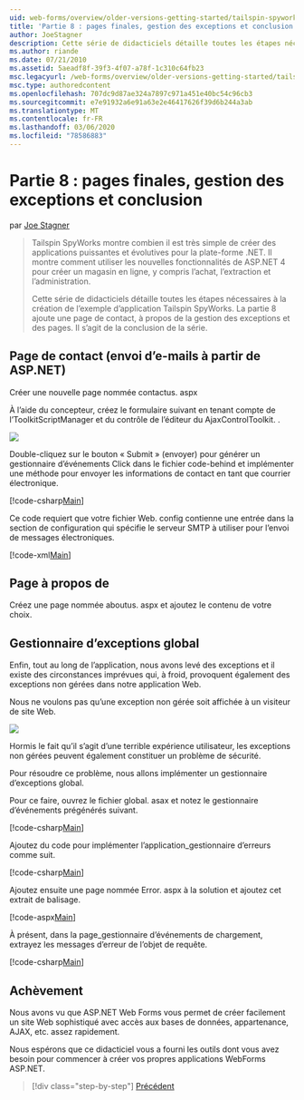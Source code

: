 ```yaml
---
uid: web-forms/overview/older-versions-getting-started/tailspin-spyworks/tailspin-spyworks-part-8
title: 'Partie 8 : pages finales, gestion des exceptions et conclusion | Microsoft Docs'
author: JoeStagner
description: Cette série de didacticiels détaille toutes les étapes nécessaires à la création de l’exemple d’application Tailspin SpyWorks. La partie 8 ajoute une page de contact, à propos de la page et de l’exception...
ms.author: riande
ms.date: 07/21/2010
ms.assetid: 5aeadf8f-39f3-4f07-a78f-1c310c64fb23
msc.legacyurl: /web-forms/overview/older-versions-getting-started/tailspin-spyworks/tailspin-spyworks-part-8
msc.type: authoredcontent
ms.openlocfilehash: 707dc9d87ae324a7897c971a451e40bc54c96cb3
ms.sourcegitcommit: e7e91932a6e91a63e2e46417626f39d6b244a3ab
ms.translationtype: MT
ms.contentlocale: fr-FR
ms.lasthandoff: 03/06/2020
ms.locfileid: "78586883"
---
```

# <a name="part-8-final-pages-exception-handling-and-conclusion"></a>Partie 8 : pages finales, gestion des exceptions et conclusion

par [Joe Stagner](https://github.com/JoeStagner)

> Tailspin SpyWorks montre combien il est très simple de créer des applications puissantes et évolutives pour la plate-forme .NET. Il montre comment utiliser les nouvelles fonctionnalités de ASP.NET 4 pour créer un magasin en ligne, y compris l’achat, l’extraction et l’administration.
> 
> Cette série de didacticiels détaille toutes les étapes nécessaires à la création de l’exemple d’application Tailspin SpyWorks. La partie 8 ajoute une page de contact, à propos de la gestion des exceptions et des pages. Il s’agit de la conclusion de la série.

## <a id="_Toc260221680"></a>Page de contact (envoi d’e-mails à partir de ASP.NET)

Créer une nouvelle page nommée contactus. aspx

À l’aide du concepteur, créez le formulaire suivant en tenant compte de l’ToolkitScriptManager et du contrôle de l’éditeur du AjaxControlToolkit. .

![](tailspin-spyworks-part-8/_static/image1.jpg)

Double-cliquez sur le bouton « Submit » (envoyer) pour générer un gestionnaire d’événements Click dans le fichier code-behind et implémenter une méthode pour envoyer les informations de contact en tant que courrier électronique.

[!code-csharp[Main](tailspin-spyworks-part-8/samples/sample1.cs)]

Ce code requiert que votre fichier Web. config contienne une entrée dans la section de configuration qui spécifie le serveur SMTP à utiliser pour l’envoi de messages électroniques.

[!code-xml[Main](tailspin-spyworks-part-8/samples/sample2.xml)]

## <a id="_Toc260221681"></a>Page à propos de

Créez une page nommée aboutus. aspx et ajoutez le contenu de votre choix.

## <a id="_Toc260221682"></a>Gestionnaire d’exceptions global

Enfin, tout au long de l’application, nous avons levé des exceptions et il existe des circonstances imprévues qui, à froid, provoquent également des exceptions non gérées dans notre application Web.

Nous ne voulons pas qu’une exception non gérée soit affichée à un visiteur de site Web.

![](tailspin-spyworks-part-8/_static/image2.jpg)

Hormis le fait qu’il s’agit d’une terrible expérience utilisateur, les exceptions non gérées peuvent également constituer un problème de sécurité.

Pour résoudre ce problème, nous allons implémenter un gestionnaire d’exceptions global.

Pour ce faire, ouvrez le fichier global. asax et notez le gestionnaire d’événements prégénérés suivant.

[!code-csharp[Main](tailspin-spyworks-part-8/samples/sample3.cs)]

Ajoutez du code pour implémenter l’application\_gestionnaire d’erreurs comme suit.

[!code-csharp[Main](tailspin-spyworks-part-8/samples/sample4.cs)]

Ajoutez ensuite une page nommée Error. aspx à la solution et ajoutez cet extrait de balisage.

[!code-aspx[Main](tailspin-spyworks-part-8/samples/sample5.aspx)]

À présent, dans la page\_gestionnaire d’événements de chargement, extrayez les messages d’erreur de l’objet de requête.

[!code-csharp[Main](tailspin-spyworks-part-8/samples/sample6.cs)]

## <a id="_Toc260221683"></a>Achèvement

Nous avons vu que ASP.NET Web Forms vous permet de créer facilement un site Web sophistiqué avec accès aux bases de données, appartenance, AJAX, etc. assez rapidement.

Nous espérons que ce didacticiel vous a fourni les outils dont vous avez besoin pour commencer à créer vos propres applications WebForms ASP.NET.

> [!div class="step-by-step"]
> [Précédent](tailspin-spyworks-part-7.md)
